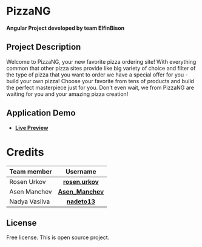 # PizzaNG
**Angular Project developed by team ElfinBison**

## Project Description
Welcome to PizzaNG, your new favorite pizza ordering site! With everything common that other pizza sites provide like big variety of choice and filter of the type of pizza that you want to order we have a special offer for you - build your own pizza! Choose your favorite from tens of products and build the perfect masterpiece just for you. Don't even wait, we from PizzaNG are waiting for you and your amazing pizza creation!

## Application Demo
- [**Live Preview**](https://PizzaNG.herokuapp.com)

# Credits
| Team member         | Username                                                                    |
| -------------       | :--------:                                                                  |
| Rosen Urkov         | [**rosen.urkov**](https://github.com/RosenUrkov)                            |
| Asen Manchev        | [**Asen_Manchev**](https://github.com/askata992)                            |
| Nadya Vasilva       | [**nadeto13**](https://github.com/NadyaVassileva)                           |

License
-------

Free license. This is open source project.
